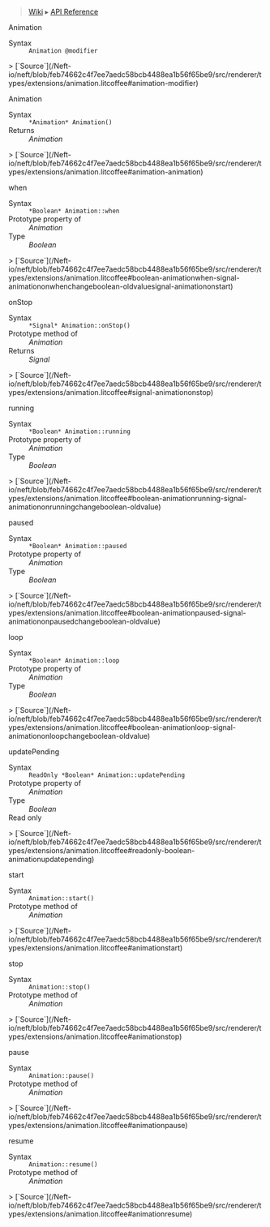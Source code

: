 > [Wiki](Home) ▸ [API Reference](API-Reference)

Animation
<dl><dt>Syntax</dt><dd><code>Animation @modifier</code></dd></dl>
> [`Source`](/Neft-io/neft/blob/feb74662c4f7ee7aedc58bcb4488ea1b56f65be9/src/renderer/types/extensions/animation.litcoffee#animation-modifier)

Animation
<dl><dt>Syntax</dt><dd><code>&#x2A;Animation&#x2A; Animation()</code></dd><dt>Returns</dt><dd><i>Animation</i></dd></dl>
> [`Source`](/Neft-io/neft/blob/feb74662c4f7ee7aedc58bcb4488ea1b56f65be9/src/renderer/types/extensions/animation.litcoffee#animation-animation)

when
<dl><dt>Syntax</dt><dd><code>&#x2A;Boolean&#x2A; Animation::when</code></dd><dt>Prototype property of</dt><dd><i>Animation</i></dd><dt>Type</dt><dd><i>Boolean</i></dd></dl>
> [`Source`](/Neft-io/neft/blob/feb74662c4f7ee7aedc58bcb4488ea1b56f65be9/src/renderer/types/extensions/animation.litcoffee#boolean-animationwhen-signal-animationonwhenchangeboolean-oldvaluesignal-animationonstart)

onStop
<dl><dt>Syntax</dt><dd><code>&#x2A;Signal&#x2A; Animation::onStop()</code></dd><dt>Prototype method of</dt><dd><i>Animation</i></dd><dt>Returns</dt><dd><i>Signal</i></dd></dl>
> [`Source`](/Neft-io/neft/blob/feb74662c4f7ee7aedc58bcb4488ea1b56f65be9/src/renderer/types/extensions/animation.litcoffee#signal-animationonstop)

running
<dl><dt>Syntax</dt><dd><code>&#x2A;Boolean&#x2A; Animation::running</code></dd><dt>Prototype property of</dt><dd><i>Animation</i></dd><dt>Type</dt><dd><i>Boolean</i></dd></dl>
> [`Source`](/Neft-io/neft/blob/feb74662c4f7ee7aedc58bcb4488ea1b56f65be9/src/renderer/types/extensions/animation.litcoffee#boolean-animationrunning-signal-animationonrunningchangeboolean-oldvalue)

paused
<dl><dt>Syntax</dt><dd><code>&#x2A;Boolean&#x2A; Animation::paused</code></dd><dt>Prototype property of</dt><dd><i>Animation</i></dd><dt>Type</dt><dd><i>Boolean</i></dd></dl>
> [`Source`](/Neft-io/neft/blob/feb74662c4f7ee7aedc58bcb4488ea1b56f65be9/src/renderer/types/extensions/animation.litcoffee#boolean-animationpaused-signal-animationonpausedchangeboolean-oldvalue)

loop
<dl><dt>Syntax</dt><dd><code>&#x2A;Boolean&#x2A; Animation::loop</code></dd><dt>Prototype property of</dt><dd><i>Animation</i></dd><dt>Type</dt><dd><i>Boolean</i></dd></dl>
> [`Source`](/Neft-io/neft/blob/feb74662c4f7ee7aedc58bcb4488ea1b56f65be9/src/renderer/types/extensions/animation.litcoffee#boolean-animationloop-signal-animationonloopchangeboolean-oldvalue)

updatePending
<dl><dt>Syntax</dt><dd><code>ReadOnly &#x2A;Boolean&#x2A; Animation::updatePending</code></dd><dt>Prototype property of</dt><dd><i>Animation</i></dd><dt>Type</dt><dd><i>Boolean</i></dd><dt>Read only</dt></dl>
> [`Source`](/Neft-io/neft/blob/feb74662c4f7ee7aedc58bcb4488ea1b56f65be9/src/renderer/types/extensions/animation.litcoffee#readonly-boolean-animationupdatepending)

start
<dl><dt>Syntax</dt><dd><code>Animation::start()</code></dd><dt>Prototype method of</dt><dd><i>Animation</i></dd></dl>
> [`Source`](/Neft-io/neft/blob/feb74662c4f7ee7aedc58bcb4488ea1b56f65be9/src/renderer/types/extensions/animation.litcoffee#animationstart)

stop
<dl><dt>Syntax</dt><dd><code>Animation::stop()</code></dd><dt>Prototype method of</dt><dd><i>Animation</i></dd></dl>
> [`Source`](/Neft-io/neft/blob/feb74662c4f7ee7aedc58bcb4488ea1b56f65be9/src/renderer/types/extensions/animation.litcoffee#animationstop)

pause
<dl><dt>Syntax</dt><dd><code>Animation::pause()</code></dd><dt>Prototype method of</dt><dd><i>Animation</i></dd></dl>
> [`Source`](/Neft-io/neft/blob/feb74662c4f7ee7aedc58bcb4488ea1b56f65be9/src/renderer/types/extensions/animation.litcoffee#animationpause)

resume
<dl><dt>Syntax</dt><dd><code>Animation::resume()</code></dd><dt>Prototype method of</dt><dd><i>Animation</i></dd></dl>
> [`Source`](/Neft-io/neft/blob/feb74662c4f7ee7aedc58bcb4488ea1b56f65be9/src/renderer/types/extensions/animation.litcoffee#animationresume)

